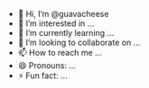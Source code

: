 - 👋 Hi, I’m @guavacheese
- 👀 I’m interested in ...
- 🌱 I’m currently learning ...
- 💞️ I’m looking to collaborate on ...
- 📫 How to reach me ...
- 😄 Pronouns: ...
- ⚡ Fun fact: ...

<!---
guavacheese/guavacheese is a ✨ special ✨ repository because its `README.md` (this file) appears on your GitHub profile.
You can click the Preview link to take a look at your changes.
--->
